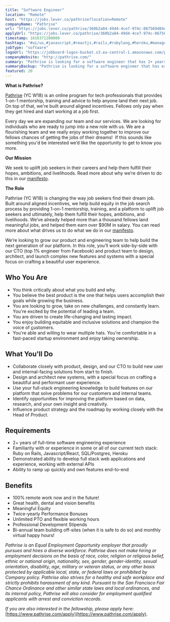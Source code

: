 ```yaml
---
title: "Software Engineer"
location: "Remote"
host: "https://jobs.lever.co/pathrise?location=Remote"
companyName: "Pathrise"
url: "https://jobs.lever.co/pathrise/360b2a84-49d4-4ce7-974c-067569d84e2f"
applyUrl: "https://jobs.lever.co/pathrise/360b2a84-49d4-4ce7-974c-067569d84e2f/apply"
timestamp: 1616371200000
hashtags: "#ui/ux,#javascript,#reactjs,#rails,#rubylang,#heroku,#management,#postgresql"
jobType: "software"
logoUrl: "https://jobboard-logos-bucket.s3.eu-central-1.amazonaws.com/pathrise"
companyWebsite: "http://pathrise.com/"
summary: "Pathrise is looking for a software engineer that has 2+ years of full-time software engineering experience."
summaryBackup: "Pathrise is looking for a software engineer that has experience in: #ui/ux, #javascript, #reactjs."
featured: 20
---
```


**What is Pathrise?**

[Pathrise](https://www.pathrise.com/) (YC W18) is an online program for tech professionals that provides 1-on-1 mentorship, training and advice to help anyone land their next job. On top of that, we're built around aligned incentives. Fellows only pay when they get hired and start working at a job first.

Every day we are expanding our team and our services. We are looking for individuals who are ready to jump into a new role with us. We are a flourishing team and we really enjoy working together to improve our fellows chances of getting the jobs of their dreams!  If this sounds like something you'd be interested we’d like the opportunity to get to know you more.

**Our Mission**

We seek to uplift job seekers in their careers and help them fulfill their hopes, ambitions, and livelihoods. Read more about why we’re driven to do this in our [manifesto](https://www.pathrise.com/manifesto).

**The Role**

Pathrise (YC W18) is changing the way job seekers find their dream job. Built around aligned incentives, we help build equity in the job search process by providing 1-on-1 mentorship, training, and a platform to uplift job seekers and ultimately, help them fulfill their hopes, ambitions, and livelihoods. We’ve already helped more than a thousand fellows land meaningful jobs, and helped them earn over $90M in salary. You can read more about what drives us to do what we do in our [manifesto](https://www.pathrise.com/manifesto).

We’re looking to grow our product and engineering team to help build the next generation of our platform. In this role, you’ll work side-by-side with our CTO (top 1% engineer from Facebook) and product team to design, architect, and launch complex new features and systems with a special focus on crafting a beautiful user experience.

## Who You Are

*   You think critically about what you build and why.
*   You believe the best product is the one that helps users accomplish their goals while growing the business.
*   You are looking to grow, take on new challenges, and constantly learn. You're excited by the potential of leading a team.
*   You are driven to create life-changing and lasting impact.
*   You enjoy building equitable and inclusive solutions and champion the voice of [c](http://customers.You)ustomers.
*   You're able and willing to wear multiple hats. You're comfortable in a fast-paced startup environment and enjoy taking ownership.

## What You'll Do

*   Collaborate closely with product, design, and our CTO to build new user and internal-facing solutions from start to finish.
*   Design and architect new systems, with a special focus on crafting a beautiful and performant user experience.
*   Use your full-stack engineering knowledge to build features on our platform that solve problems for our customers and internal teams.
*   Identify opportunities for improving the platform based on data, research, and your own insight and creativity.
*   Influence product strategy and the roadmap by working closely with the Head of Product.

## Requirements

*   2+ years of full-time software engineering experience
*   Familiarity with or experience in some or all of our current tech stack: Ruby on Rails, Javascript/React, SQL/Postgres, Heroku
*   Demonstrated ability to develop full stack web applications and experience, working with external APIs
*   Ability to ramp up quickly and own features end-to-end

## Benefits

*   100% remote work now and in the future!
*   Great health, dental and vision benefits 
*   Meaningful Equity 
*   Twice-yearly Performance Bonuses
*   Unlimited PTO and flexible working hours
*   Professional Development Stipends
*   Bi-annual team building off-sites (when it is safe to do so) and monthly virtual happy hours!

_Pathrise is an Equal Employment Opportunity employer that proudly pursues and hires a diverse workforce. Pathrise does not make hiring or employment decisions on the basis of race, color, religion or religious belief, ethnic or national origin, nationality, sex, gender, gender-identity, sexual orientation, disability, age, military or veteran status, or any other basis protected by applicable local, state, or federal laws or prohibited by Company policy. Pathrise also strives for a healthy and safe workplace and strictly prohibits harassment of any kind. Pursuant to the San Francisco Fair Chance Ordinance and other similar state laws and local ordinances, and its internal policy, Pathrise will also consider for employment qualified applicants with arrest and conviction records._

_If you are also interested in the fellowship, please apply here_: [https://www.pathrise.com/apply](https://www.pathrise.com/apply).
